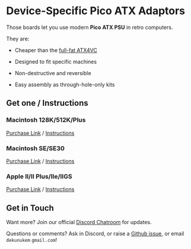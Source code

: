 # Device-Specific Pico ATX Adaptors

Those boards let you use modern **Pico ATX PSU** in retro computers.

They are:

* Cheaper than the [full-fat ATX4VC](../)

* Designed to fit specific machines

* Non-destructive and reversible

* Easy assembly as through-hole-only kits

## Get one / Instructions

### Macintosh 128K/512K/Plus

[Purchase Link](.) / [Instructions](og_mac.md)

### Macintosh SE/SE30

[Purchase Link](.) / [Instructions](mac_se.md)

### Apple II/II Plus/IIe/IIGS

[Purchase Link](.) / [Instructions](apple_ii.md)

## Get in Touch

Want more? Join our official [Discord Chatroom](https://discord.gg/T9uuFudg7j) for updates.

Questions or comments? Ask in Discord, or raise a [Github issue](https://github.com/dekuNukem/ATX4VC/issues), or email `dekunukem` `gmail.com`!


